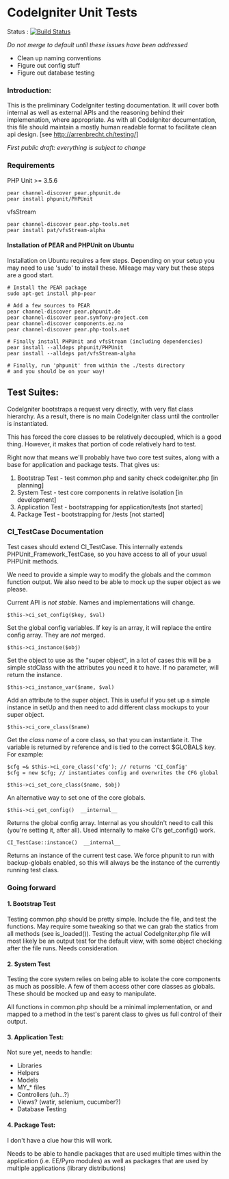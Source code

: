 # CodeIgniter Unit Tests #

Status : [![Build Status](https://secure.travis-ci.org/toopay/CodeIgniter.png?branch=unit-tests)](http://travis-ci.org/toopay/CodeIgniter)

*Do not merge to default until these issues have been addressed*

- Clean up naming conventions
- Figure out config stuff
- Figure out database testing

### Introduction:

This is the preliminary CodeIgniter testing documentation. It
will cover both internal as well as external APIs and the reasoning
behind their implemenation, where appropriate. As with all CodeIgniter
documentation, this file should maintain a mostly human readable
format to facilitate clean api design. [see http://arrenbrecht.ch/testing/]

*First public draft: everything is subject to change*

### Requirements

PHP Unit >= 3.5.6

	pear channel-discover pear.phpunit.de
	pear install phpunit/PHPUnit

vfsStream

	pear channel-discover pear.php-tools.net
	pear install pat/vfsStream-alpha

#### Installation of PEAR and PHPUnit on Ubuntu

  Installation on Ubuntu requires a few steps. Depending on your setup you may
  need to use 'sudo' to install these. Mileage may vary but these steps are a
  good start.

	# Install the PEAR package
	sudo apt-get install php-pear

	# Add a few sources to PEAR
	pear channel-discover pear.phpunit.de
	pear channel-discover pear.symfony-project.com
	pear channel-discover components.ez.no
	pear channel-discover pear.php-tools.net 

	# Finally install PHPUnit and vfsStream (including dependencies)
	pear install --alldeps phpunit/PHPUnit
	pear install --alldeps pat/vfsStream-alpha

	# Finally, run 'phpunit' from within the ./tests directory
	# and you should be on your way!

## Test Suites:

CodeIgniter bootstraps a request very directly, with very flat class
hierarchy. As a result, there is no main CodeIgniter class until the
controller is instantiated.

This has forced the core classes to be relatively decoupled, which is
a good thing. However, it makes that portion of code relatively hard
to test.

Right now that means we'll probably have two core test suites, along
with a base for application and package tests. That gives us:

1. Bootstrap Test	- test common.php and sanity check codeigniter.php [in planning]
2. System Test		- test core components in relative isolation [in development]
3. Application Test	- bootstrapping for application/tests [not started]
4. Package Test		- bootstrapping for <package>/tests [not started]

### CI_TestCase Documentation

Test cases should extend CI_TestCase. This internally extends
PHPUnit\_Framework\_TestCase, so you have access to all of your
usual PHPUnit methods.

We need to provide a simple way to modify the globals and the
common function output. We also need to be able to mock up
the super object as we please.

Current API is *not stable*. Names and implementations will change.

    $this->ci_set_config($key, $val)

Set the global config variables. If key is an array, it will
replace the entire config array. They are _not_ merged.

    $this->ci_instance($obj)

Set the object to use as the "super object", in a lot
of cases this will be a simple stdClass with the attributes
you need it to have. If no parameter, will return the instance.

	$this->ci_instance_var($name, $val)

Add an attribute to the super object. This is useful if you
set up a simple instance in setUp and then need to add different
class mockups to your super object.

	$this->ci_core_class($name)

Get the _class name_ of a core class, so that you can instantiate
it. The variable is returned by reference and is tied to the correct
$GLOBALS key. For example:
    
	$cfg =& $this->ci_core_class('cfg'); // returns 'CI_Config'
    $cfg = new $cfg; // instantiates config and overwrites the CFG global

	$this->ci_set_core_class($name, $obj)
	
An alternative way to set one of the core globals.

	$this->ci_get_config()  __internal__
	
Returns the global config array. Internal as you shouldn't need to
call this (you're setting it, after all). Used internally to make
CI's get_config() work.

	CI_TestCase::instance()  __internal__

Returns an instance of the current test case. We force phpunit to
run with backup-globals enabled, so this will always be the instance
of the currently running test class.

### Going forward

#### 1. Bootstrap Test

Testing common.php should be pretty simple. Include the file, and test the
functions. May require some tweaking so that we can grab the statics from all
methods (see is_loaded()). Testing the actual CodeIgniter.php file will most
likely be an output test for the default view, with some object checking after
the file runs. Needs consideration.

#### 2. System Test

Testing the core system relies on being able to isolate the core components
as much as possible. A few of them access other core classes as globals. These
should be mocked up and easy to manipulate.

All functions in common.php should be a minimal implementation, or and mapped
to a method in the test's parent class to gives us full control of their output.

#### 3. Application Test:

Not sure yet, needs to handle:

- Libraries
- Helpers
- Models
- MY_* files
- Controllers (uh...?)
- Views? (watir, selenium, cucumber?)
- Database Testing

#### 4. Package Test:

I don't have a clue how this will work.

Needs to be able to handle packages
that are used multiple times within the application (i.e. EE/Pyro modules)
as well as packages that are used by multiple applications (library distributions)
